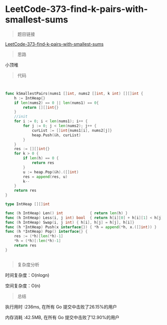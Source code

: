 #  LeetCode-373-find-k-pairs-with-smallest-sums

>题目链接

[LeetCode-373-find-k-pairs-with-smallest-sums](hhttps://leetcode-cn.com/problems/find-k-pairs-with-smallest-sums/)

>思路

小顶堆

>代码



```go


func kSmallestPairs(nums1 []int, nums2 []int, k int) [][]int {
    h := IntHeap{}
    if len(nums2) == 0 || len(nums1) == 0{
        return [][]int{}
    }
    //init
    for i := 0; i < len(nums1); i++ {
        for j := 0; j < len(nums2); j++ {
            curList := []int{nums1[i], nums2[j]}
            heap.Push(&h, curList)
        }
    }
    res := [][]int{}
    for k > 0 {
        if len(h) == 0 {
            return res
        }
        u := heap.Pop(&h).([]int)
        res = append(res, u)
        k--
    }
    return res
}

type IntHeap [][]int

func (h IntHeap) Len() int            { return len(h) }
func (h IntHeap) Less(i, j int) bool  { return h[i][0] + h[i][1] < h[j][0] + h[j][1] }
func (h IntHeap) Swap(i, j int) { h[i], h[j] = h[j], h[i]}
func (h *IntHeap) Push(x interface{}) { *h = append(*h, x.([]int)) }
func (h *IntHeap) Pop() interface{} {
    res := (*h)[len(*h)-1]
    *h = (*h)[:len(*h)-1]
    return res
}



```

>复杂度分析

时间复杂度：O(nlogn)

空间复杂度：O(n)

>总结

执行用时 :236ms, 在所有 Go 提交中击败了26.15%的用户
 
内存消耗 :42.5MB, 在所有 Go 提交中击败了12.90%的用户
